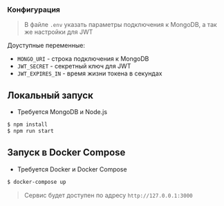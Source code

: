 ### Конфигурация
> В файле `.env` указать параметры подключения к MongoDB, а так же настройки для JWT

Доуступные переменные:
- `MONGO_URI` - строка подключения к MongoDB
- `JWT_SECRET` - секретный ключ для JWT
- `JWT_EXPIRES_IN` - время жизни токена в секундах

## Локальный запуск
* Требуется MongoDB и Node.js

```bash
$ npm install
$ npm run start
```

## Запуск в Docker Compose
* Требуется Docker и Docker Compose

```bash
$ docker-compose up
```


> Сервис будет доступен по адресу `http://127.0.0.1:3000`
